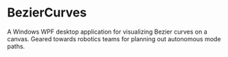 # BezierCurves
A Windows WPF desktop application for visualizing Bezier curves on a canvas. 
Geared towards robotics teams for planning out autonomous mode paths. 

